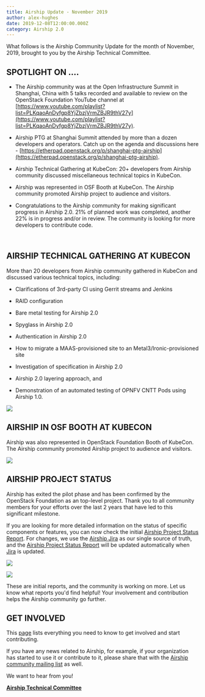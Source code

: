 ```yaml
---
title: Airship Update - November 2019
author: alex-hughes
date: 2019-12-08T12:00:00.000Z
category: Airship 2.0
---
```


What follows is the Airship Community Update for the month of November, 2019, brought to you by the Airship Technical Committee.<!-- more -->

## **SPOTLIGHT ON ....**

- The Airship community was at the Open Infrastructure Summit in Shanghai, China with 5 talks recorded and available to review on the OpenStack Foundation YouTube channel at [https://www.youtube.com/playlist?list=PLKqaoAnDyfgp8YjZbzjVrmZBJR9thV27y](https://www.youtube.com/playlist?list=PLKqaoAnDyfgp8YjZbzjVrmZBJR9thV27y).

- Airship PTG at Shanghai Summit attended by more than a dozen developers and operators. Catch up on the agenda and discussions here - [https://etherpad.openstack.org/p/shanghai-ptg-airship](https://etherpad.openstack.org/p/shanghai-ptg-airship).

- Airship Technical Gathering at KubeCon: 20+ developers from Airship community discussed miscellaneous technical topics in KubeCon.

- Airship was represented in OSF Booth at KubeCon. The Airship community promoted Airship project to audience and visitors.

- Congratulations to the Airship community for making significant progress in Airship 2.0. 21% of planned work was completed, another 22% is in progress and/or in review. The community is looking for more developers to contribute code.

<br>

## **AIRSHIP TECHNICAL GATHERING AT KUBECON**

More than 20 developers from Airship community gathered in KubeCon and discussed various technical topics, including:

- Clarifications of 3rd-party CI using Gerrit streams and Jenkins

- RAID configuration

- Bare metal testing for Airship 2.0

- Spyglass in Airship 2.0

- Authentication in Airship 2.0

- How to migrate a MAAS-provisioned site to an Metal3/Ironic-provisioned site

- Investigation of specification in Airship 2.0

- Airship 2.0 layering approach, and

- Demonstration of an automated testing of OPNFV CNTT Pods using Airship 1.0.

![](/images/airship-tech-gathering-kubecon-201911.jpg)

## **AIRSHIP IN OSF BOOTH AT KUBECON**

Airship was also represented in OpenStack Foundation Booth of KubeCon. The Airship community promoted Airship project to audience and visitors.

![](/images/airship-booth-kubecon-201911.jpg)

## **AIRSHIP PROJECT STATUS**

Airship has exited the pilot phase and has been confirmed by the OpenStack Foundation as an top-level project. Thank you to all community members for your efforts over the last 2 years that have led to this significant milestone.

If you are looking for more detailed information on the status of specific components or features, you can now check the initial [Airship Project Status Report](https://airship.atlassian.net/wiki/spaces/ASR/overview). For changes, we use the [Airship Jira](https://airship.atlassian.net/) as our single source of truth, and the [Airship Project Status Report](https://airship.atlassian.net/wiki/spaces/ASR/overview) will be updated automatically when [Jira](https://airship.atlassian.net/) is updated.

![](/images/status-by-issue-201911.jpg)

![](/images/status-by-company-201911.jpg)

These are initial reports, and the community is working on more. Let us know what reports you'd find helpful! Your involvement and contribution helps the Airship community go further.

## **GET INVOLVED**

This [page](https://www.airshipit.org/community/) lists everything you need to know to get involved and start contributing. 

If you have any news related to Airship, for example, if your organization has started to use it or contribute to it, please share that with the [Airship community mailing list](http://lists.airshipit.org/cgi-bin/mailman/listinfo/airship-discuss) as well.

We want to hear from you!

[**Airship Technical Committee**](https://wiki.openstack.org/wiki/Airship/Airship-TC)
